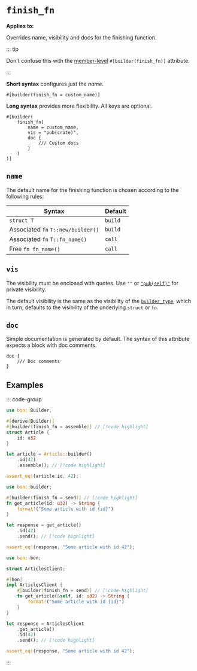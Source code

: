 # `finish_fn`

**Applies to:** <Badge text="structs"/> <Badge text="functions"/> <Badge text="methods"/>

Overrides name, visibility and docs for the finishing function.

::: tip

Don't confuse this with the [member-level](../member/finish_fn) `#[builder(finish_fn)]` attribute.

:::

**Short syntax** configures just the _name_.

```attr
#[builder(finish_fn = custom_name)]
```

**Long syntax** provides more flexibility. All keys are optional.

```attr
#[builder(
    finish_fn(
        name = custom_name,
        vis = "pub(crate)",
        doc {
            /// Custom docs
        }
    )
)]
```

## `name`

The default name for the finishing function is chosen according to the following rules:

| Syntax                             | Default |
| ---------------------------------- | ------- |
| `struct T`                         | `build` |
| Associated `fn` `T::new/builder()` | `build` |
| Associated `fn` `T::fn_name()`     | `call`  |
| Free `fn fn_name()`                | `call`  |

## `vis`

The visibility must be enclosed with quotes. Use `""` or [`"pub(self)"`](https://doc.rust-lang.org/reference/visibility-and-privacy.html#pubin-path-pubcrate-pubsuper-and-pubself) for private visibility.

The default visibility is the same as the visibility of the [`builder_type`](./builder_type#vis), which in turn, defaults to the visibility of the underlying `struct` or `fn`.

## `doc`

Simple documentation is generated by default. The syntax of this attribute expects a block with doc comments.

```attr
doc {
    /// Doc comments
}
```

## Examples

::: code-group

```rust [Struct]
use bon::Builder;

#[derive(Builder)]
#[builder(finish_fn = assemble)] // [!code highlight]
struct Article {
    id: u32
}

let article = Article::builder()
    .id(42)
    .assemble(); // [!code highlight]

assert_eq!(article.id, 42);
```

```rust [Function]
use bon::builder;

#[builder(finish_fn = send)] // [!code highlight]
fn get_article(id: u32) -> String {
    format!("Some article with id {id}")
}

let response = get_article()
    .id(42)
    .send(); // [!code highlight]

assert_eq!(response, "Some article with id 42");
```

```rust [Method]
use bon::bon;

struct ArticlesClient;

#[bon]
impl ArticlesClient {
    #[builder(finish_fn = send)] // [!code highlight]
    fn get_article(&self, id: u32) -> String {
        format!("Some article with id {id}")
    }
}

let response = ArticlesClient
    .get_article()
    .id(42)
    .send(); // [!code highlight]

assert_eq!(response, "Some article with id 42");
```

:::
